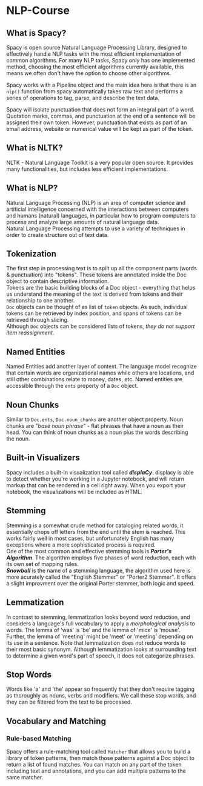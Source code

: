 # NLP-Course

## What is Spacy?
Spacy is open source Natural Language Processing Library, designed to effectively handle NLP tasks with the most efficient
implementation of common algorithms. For many NLP tasks, Spacy only has one implemented method, choosing the most efficient 
algorithms currently available, this means we often don't have the option to choose other algorithms.

Spacy works with a Pipeline object and the main idea here is that there is an `nlp()` function from spacy automatically 
takes raw text and performs a series of operations to tag, parse, and describe the text data.

Spacy will isolate punctuation that does not form an integral part of a word. Quotation marks, commas, and punctuation
at the end of a sentence will be assigned their own token. However, punctuation that exists as part of an email address,
website or numerical value will be kept as part of the token.

## What is NLTK?
NLTK - Natural Language Toolkit is a very popular open source. It provides many functionalities, but includes less
efficient implementations.

## What is NLP?
Natural Language Processing (NLP) is an area of computer science and artificial intelligence concerned with the interactions
between computers and humans (natural) languages, in particular how to program computers to process and analyze large 
amounts of natural language data. \
Natural Language Processing attempts to use a variety of techniques in order to create structure out of text data.

## Tokenization
The first step in processing text is to split up all the component parts (words & punctuation) into "tokens". These tokens
are annotated inside the Doc object to contain descriptive information. \
Tokens are the basic building blocks of a Doc object - everything that helps us understand the meaning of the text is
derived from tokens and their relationship to one another. \
`Doc` objects can be thought of as list of `token` objects. As such, individual tokens can be retrieved by index position,
and spans of tokens can be retrieved through slicing. \
Although `Doc` objects can be considered lists of tokens, _they do not support item reassignment_.

## Named Entities
Named Entities add another layer of context. The language model recognize that certain words are organizational names while
others are locations, and still other combinations relate to money, dates, etc. Named entities are accessible through
the `ents` property of a `Doc` object.

## Noun Chunks
Similar to `Doc.ents`, `Doc.noun_chunks` are another object property. Noun chunks are "_base noun phrase_" - flat phrases
that have a noun as their head. You can think of noun chunks as a noun plus the words describing the noun.

## Built-in Visualizers
Spacy includes a built-in visualization tool called _**displaCy**_. displacy is able to detect whether you're working in 
a Jupyter notebook, and will return markup that can be rendered in a cell right away. When you export your notebook, the 
visualizations will be included as HTML.

## Stemming
Stemming is a somewhat crude method for cataloging related words, it essentially chops off letters from the end until the 
stem is reached. This works fairly well in most cases, but unfortunately English has many exceptions where a more 
sophisticated process is required. \
One of the most common and effective stemming tools is _**Porter's Algorithm**_. The algorithm employs five phases of
word reduction, each with its own set of mapping rules. \
_**Snowball**_ is the name of a stemming language, the algorithm used here is more acurately called the "English Stemmer"
or "Porter2 Stemmer". It offers a slight improvment over the original Porter stemmer, both logic and speed.

## Lemmatization
In contrast to stemming, lemmatization looks beyond word reduction, and considers a language's  full vocabulary to apply
a _morphological analysis_ to words. The lemma of 'was' is 'be' and the lemma of 'mice' is 'mouse'. Further, the lemma of 
'meeting' might be 'meet' or 'meeting' depending on its use in a sentence. Note that lemmatization does not reduce words 
to their most basic synonym. Although lemmatization looks at surrounding text to determine a given word's part of speech,
it does not categorize phrases.

## Stop Words
Words like 'a' and 'the' appear so frequently that they don't require tagging as thoroughly as nouns, verbs and modifiers.
We call these stop words, and they can be filtered from the text to be processed.

## Vocabulary and Matching
### Rule-based Matching
Spacy offers a rule-matching tool called `Matcher` that allows you to build a library of token patterns, then match those 
patterns against a Doc object to return a list of found matches. You can match on any part of the token including text and 
annotations, and you can add multiple patterns to the same matcher.
